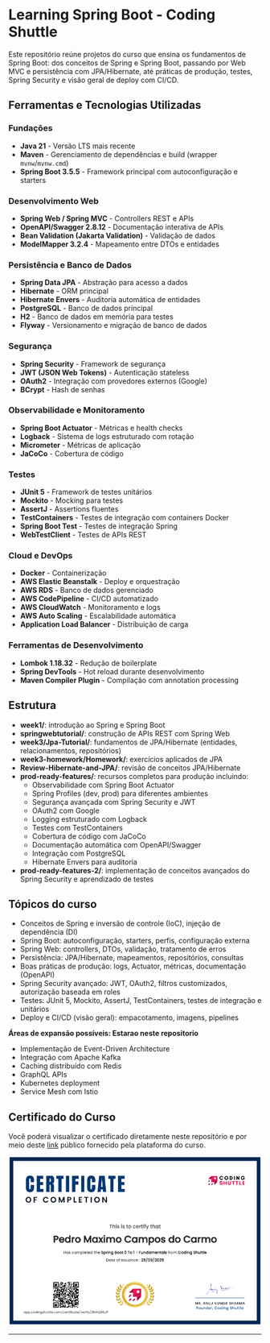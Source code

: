 ﻿# Learning Spring Boot - Coding Shuttle

Este repositório reúne projetos do curso que ensina os fundamentos de Spring Boot: dos conceitos de Spring e Spring Boot, passando por Web MVC e persistência com JPA/Hibernate, até práticas de produção, testes, Spring Security e visão geral de deploy com CI/CD.

## Ferramentas e Tecnologias Utilizadas

### Fundações

- **Java 21** - Versão LTS mais recente
- **Maven** - Gerenciamento de dependências e build (wrapper `mvnw`/`mvnw.cmd`)
- **Spring Boot 3.5.5** - Framework principal com autoconfiguração e starters

### Desenvolvimento Web

- **Spring Web / Spring MVC** - Controllers REST e APIs
- **OpenAPI/Swagger 2.8.12** - Documentação interativa de APIs
- **Bean Validation (Jakarta Validation)** - Validação de dados
- **ModelMapper 3.2.4** - Mapeamento entre DTOs e entidades

### Persistência e Banco de Dados

- **Spring Data JPA** - Abstração para acesso a dados
- **Hibernate** - ORM principal
- **Hibernate Envers** - Auditoria automática de entidades
- **PostgreSQL** - Banco de dados principal
- **H2** - Banco de dados em memória para testes
- **Flyway** - Versionamento e migração de banco de dados

### Segurança

- **Spring Security** - Framework de segurança
- **JWT (JSON Web Tokens)** - Autenticação stateless
- **OAuth2** - Integração com provedores externos (Google)
- **BCrypt** - Hash de senhas

### Observabilidade e Monitoramento

- **Spring Boot Actuator** - Métricas e health checks
- **Logback** - Sistema de logs estruturado com rotação
- **Micrometer** - Métricas de aplicação
- **JaCoCo** - Cobertura de código

### Testes

- **JUnit 5** - Framework de testes unitários
- **Mockito** - Mocking para testes
- **AssertJ** - Assertions fluentes
- **TestContainers** - Testes de integração com containers Docker
- **Spring Boot Test** - Testes de integração Spring
- **WebTestClient** - Testes de APIs REST

### Cloud e DevOps

- **Docker** - Containerização
- **AWS Elastic Beanstalk** - Deploy e orquestração
- **AWS RDS** - Banco de dados gerenciado
- **AWS CodePipeline** - CI/CD automatizado
- **AWS CloudWatch** - Monitoramento e logs
- **AWS Auto Scaling** - Escalabilidade automática
- **Application Load Balancer** - Distribuição de carga

### Ferramentas de Desenvolvimento

- **Lombok 1.18.32** - Redução de boilerplate
- **Spring DevTools** - Hot reload durante desenvolvimento
- **Maven Compiler Plugin** - Compilação com annotation processing

## Estrutura

- **week1/**: introdução ao Spring e Spring Boot
- **springwebtutorial/**: construção de APIs REST com Spring Web
- **week3/Jpa-Tutorial/**: fundamentos de JPA/Hibernate (entidades, relacionamentos, repositórios)
- **week3-homework/Homework/**: exercícios aplicados de JPA
- **Review-Hibernate-and-JPA/**: revisão de conceitos JPA/Hibernate
- **prod-ready-features/**: recursos completos para produção incluindo:
  - Observabilidade com Spring Boot Actuator
  - Spring Profiles (dev, prod) para diferentes ambientes
  - Segurança avançada com Spring Security e JWT
  - OAuth2 com Google
  - Logging estruturado com Logback
  - Testes com TestContainers
  - Cobertura de código com JaCoCo
  - Documentação automática com OpenAPI/Swagger
  - Integração com PostgreSQL
  - Hibernate Envers para auditoria
- **prod-ready-features-2/**: implementação de conceitos avançados do Spring Security e aprendizado de testes

## Tópicos do curso

- Conceitos de Spring e inversão de controle (IoC), injeção de dependência (DI)
- Spring Boot: autoconfiguração, starters, perfis, configuração externa
- Spring Web: controllers, DTOs, validação, tratamento de erros
- Persistência: JPA/Hibernate, mapeamentos, repositórios, consultas
- Boas práticas de produção: logs, Actuator, métricas, documentação (OpenAPI)
- Spring Security avançado: JWT, OAuth2, filtros customizados, autorização baseada em roles
- Testes: JUnit 5, Mockito, AssertJ, TestContainers, testes de integração e unitários
- Deploy e CI/CD (visão geral): empacotamento, imagens, pipelines

**Áreas de expansão possíveis: Estarao neste repositorio**

- Implementação de Event-Driven Architecture
- Integração com Apache Kafka
- Caching distribuído com Redis
- GraphQL APIs
- Kubernetes deployment
- Service Mesh com Istio

## Certificado do Curso

Você poderá visualizar o certificado diretamente neste repositório e por meio deste [link](https://app.codingshuttle.com/certificate/verify/3NAQG5JP) público fornecido pela plataforma do curso.

![Certificado de Conclusão do Curso](course-completion-certificate.png)

---
